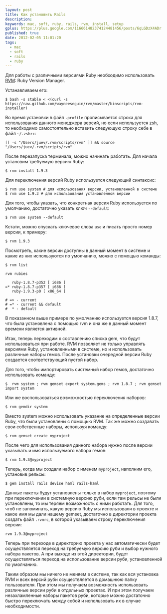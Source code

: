 ```yaml
---
layout: post
title: Как установить Rails
description: 
keywords: mac, soft, ruby, rails, rvm, install, setup
gplus: https://plus.google.com/116661482374124481456/posts/6qLGDzX4ADr
published: true
date: 2012-02-05 11:01:20
tags:
  - mac
  - soft
  - rails
  - ruby
---
```


Для работы с различными версиями Ruby необходимо использовать [RVM](http://beginrescueend.com/ "RVM: Ruby Version Manager - RVM Ruby Version Manager"): Ruby Version Manager.

Устанавливаем его:

	$ bash -s stable < <(curl -s https://raw.github.com/wayneeseguin/rvm/master/binscripts/rvm-installer)

Во время установки в файл `.profile` прописывается строка для использования данного менеджера версий, но если используется zsh, то необходимо самостоятельно вставить следующую строку себе в файл `~/.zshrc`:

	[[ -s "/Users/juev/.rvm/scripts/rvm" ]] && source "/Users/juev/.rvm/scripts/rvm"

После перезапуска терминала, можно начинать работать. Для начала установим требуемую версию Ruby:

	$ rvm install 1.9.3

Для переключения версий Ruby используется следующий синтаксис:

	$ rvm use system # для использования версии, установленной в системе
	$ rvm use 1.9.3 # для использования установленной версии

Для того, чтобы указать, что конкретная версия Ruby используется по умолчанию, достаточно указать ключ `--default`:

	$ rvm use system --default

Кстати, можно опускать ключевое слова `use` и писать просто номер версии, к примеру: 

	$ rvm 1.9.3

Посмотреть, какие версии доступны в данный момент в системе и какие из них используются по умолчанию, можно с помощью команды:

	$ rvm list
	
	rvm rubies

	   ruby-1.8.7-p352 [ i686 ]
	=* ruby-1.8.7-p357 [ i686 ]
	   ruby-1.9.3-p0 [ x86_64 ]

	# => - current
	# =* - current && default
	#  * - default

В показанном выше примере по умолчанию используется версия 1.8.7, что была установлена с помощью rvm и она же в данный момент времени является активной.

Итак, теперь переходим к составлению списка gem, что будут использоваться при работе. RVM позволяет не только управлять версиями Ruby, установленными в системе, но и использовать различные наборы гемов. После установки очередной версии Ruby создается соответствующий пустой набор.

Для того, чтобы импортировать системный набор гемов, достаточно использовать команду:

	$  rvm system ; rvm gemset export system.gems ; rvm 1.8.7 ; rvm gemset import system
	
Или же воспользоваться возможностью переключения наборов:

	$ rvm gemdir system

Вместо system можно использовать указание на определенные версии Ruby, что были установлены с помощью RVM. Так же можно создавать свои собственные наборы, используя команду:

	$ rvm gemset create myproject

После чего для использования данного набора нужно после версии указывать и имя используемого набора гемов:

	$ rvm 1.9.3@myproject

Теперь, когда мы создали набор с именем `myproject`, наполним его, установив рельсы:

	$ gem install rails devise haml rails-haml

Данные пакеты будут установлены только в набор `myproject`, поэтому при переключении в системную версию руби, если там рельсы не были установлены, то мы теряем возможность с ними работать. Для того, чтоб не запоминать, какую версию Ruby мы использовали в проекте и какое имя мы дали нашему gemset, достаточно в директории проекта создать файл `.rvmrc`, в которой указываем строку переключения версии:

	rvm 1.9.3@myproject

Теперь при переходе в директорию проекта у нас автоматически будет осуществляется переход на требуемую версию руби и выбор нужного набора пакетов. А при выходе из этой директории, будет осуществляться переход на использование версии руби, установленной по умолчанию.

Таким образом мы ничего не меняем в системе, так как вся установка RVM и всех версий руби осуществляется в домашнюю папку пользователя. При этом мы получаем возможность использовать различные версии руби в отдельных проектах. И при этом получаем незахламленные наборы пакетов руби, которые можно достаточно быстро переключать между собой и использовать их в случае необходимости.